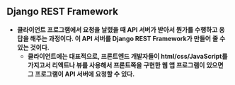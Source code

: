 ## Django REST Framework
- **클라이언트 프로그램에서 요청을 날렸을 때 API 서버가 받아서 뭔가를 수행하고 응답을 해주는 과정이다. 이 API 서버를 Django REST Framework가 만들어 줄 수 있는 것이다.** 
  - **클라이언트에는 대표적으로, 프론트엔드 개발자들이 html/css/JavaScript를 가지고서 리액트나 뷰를 사용해서 프론트쪽을 구현한 웹 앱 프로그램이 있으면 그 프로그램이 API 서버에 요청할 수 있다.**
